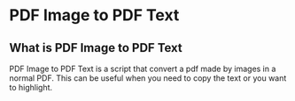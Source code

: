 # PDF Image to PDF Text

## What is PDF Image to PDF Text

PDF Image to PDF Text is a script that convert a pdf made by images in a normal PDF.
This can be useful when you need to copy the text or you want to highlight.